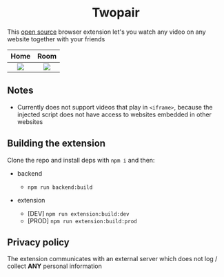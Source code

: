 <h1 align="center">Twopair</h1>

This [open source](https://github.com/Tronikelis/twopair) browser extension let's you watch any video on any website together with your friends



|                                              Home                                               |                                              Room                                               |
| :---------------------------------------------------------------------------------------------: | :---------------------------------------------------------------------------------------------: |
| ![](https://github.com/Tronikelis/twopair/assets/56039679/92aa08cf-debc-496c-be22-3f27746137cd) | ![](https://github.com/Tronikelis/twopair/assets/56039679/0ee0294a-73a8-47b8-a48b-fec3e2885b89) |




## Notes

- Currently does not support videos that play in `<iframe>`, because the injected script does not have access to websites embedded in other websites

## Building the extension

Clone the repo and install deps with `npm i` and then:

- backend
  - `npm run backend:build`
  
- extension
  - [DEV] `npm run extension:build:dev`
  - [PROD] `npm run extension:build:prod`


## Privacy policy

The extension communicates with an external server which does not log / collect **ANY** personal information


